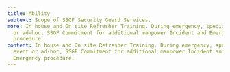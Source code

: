 ```yaml
---
title: Ability
subtext: Scope of SSGF Security Guard Services.
more: In house and On site Refresher Training. During emergency, special event
  or ad-hoc, SSGF Commitment for additional manpower Incident and Emergency
  procedure.
content: In house and On site Refresher Training. During emergency, special
  event or ad-hoc, SSGF Commitment for additional manpower Incident and
  Emergency procedure.
---
```

